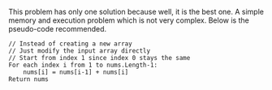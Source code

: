 This problem has only one solution because well, it is the best one.
A simple memory and execution problem which is not very complex.
Below is the pseudo-code recommended.
```
// Instead of creating a new array
// Just modify the input array directly
// Start from index 1 since index 0 stays the same
For each index i from 1 to nums.Length-1:
    nums[i] = nums[i-1] + nums[i]
Return nums
```